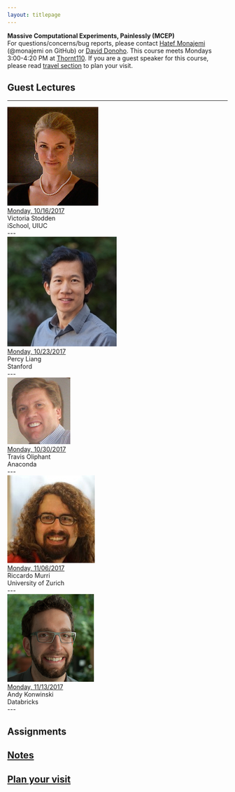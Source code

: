 ```yaml
---
layout: titlepage
---
```



**Massive Computational Experiments, Painlessly (MCEP)**  
For questions/concerns/bug reports, please contact [Hatef Monajemi](http://web.stanford.edu/~monajemi/) (@monajemi on GitHub) or [David Donoho](https://profiles.stanford.edu/david-donoho). This course meets Mondays 3:00-4:20 PM at [Thornt110](https://campus-map.stanford.edu/?srch=Thornt110). If you are a guest speaker for this course, please read [travel section](#plan-your-visit) to plan your visit. 

<!--
## [](#announcements)Announcements
-->

## [](#guest_lectures) Guest Lectures

---
<div class="speaker-wrap">
    <div class="speakerphoto">
    <img src="assets/img/vcs.jpg">
    </div>
    <div class="card">
        <a class="talkdate" href="./vcs_lecture"> Monday, 10/16/2017</a> <br>
        <span class="speaker">Victoria Stodden</span> <br>
        <span class="speakerposition">iSchool, UIUC</span>
    </div>
</div>
---
<div class="speaker-wrap">
    <div class="speakerphoto">
    <img src="assets/img/Percy_liang.jpg">
    </div>
    <div class="card">
        <a class="talkdate" href="./percy_lecture"> Monday, 10/23/2017</a> <br>
        <span class="speaker">Percy Liang</span> <br>
        <span class="speakerposition">Stanford</span>
    </div>
</div>
---

<div class="speaker-wrap">
    <div class="speakerphoto">
    <img src="assets/img/travis_oliphant.jpg">
    </div>
    <div class="card">
        <a class="talkdate" href="./travis_lecture"> Monday, 10/30/2017</a> <br>
        <span class="speaker">Travis Oliphant</span> <br>
        <span class="speakerposition">Anaconda</span>
    </div>
</div>
---
<div class="speaker-wrap">
<div class="speakerphoto">
<img src="assets/img/riccardo_murri.jpg">
</div>
<div class="card">
<a class="talkdate" href="./murri_lecture"> Monday, 11/06/2017</a> <br>
<span class="speaker">Riccardo Murri</span> <br>
<span class="speakerposition">University of Zurich</span>
</div>
</div>
---
<div class="speaker-wrap">
<div class="speakerphoto">
<img src="assets/img/Andy_konwinski.png">
</div>
<div class="card">
<a class="talkdate" href="./Konwinski_lecture"> Monday, 11/13/2017</a> <br>
<span class="speaker">Andy Konwinski</span> <br>
<span class="speakerposition">Databricks</span>
</div>
</div>
---




## Assignments

## [Notes](notes)
## [Plan your visit](speaker_visit)




